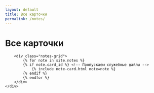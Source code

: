 ```yaml
---
layout: default
title: Все карточки
permalink: /notes/
---
```


<div class="notes-page">
    <div class="container">
        <h1 class="page-title">Все карточки</h1>
        
        <div class="notes-grid">
            {% for note in site.notes %}
            {% if note.card_id %} <!-- Пропускаем служебные файлы -->
                {% include note-card.html note=note %}
            {% endif %}
            {% endfor %}
        </div>
    </div>
</div>

<style>
/* Сетка карточек */
.notes-grid {
    display: grid;
    grid-template-columns: repeat(auto-fill, minmax(350px, 1fr));
    gap: 2rem;
    margin-top: 2rem;
}

/* Адаптивность */
@media (max-width: 768px) {
    .notes-grid {
        grid-template-columns: 1fr;
    }
}
</style>

<script>
// JavaScript для работы карточек на странице "Все записи"
document.addEventListener('DOMContentLoaded', function() {
    // Делегирование событий для всех карточек
    document.querySelector('.notes-grid').addEventListener('click', function(e) {
        const card = e.target.closest('.note-card');
        if (!card) return;
        
        if (e.target.classList.contains('show-answer')) {
            card.classList.add('show-answer');
        }
        
        if (e.target.classList.contains('hide-answer')) {
            card.classList.remove('show-answer');
        }
    });
});
</script>
